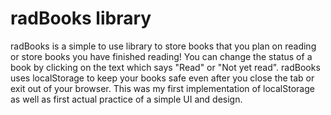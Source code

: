 # radBooks library
radBooks is a simple to use library to store books that you plan on reading or store books you have finished reading! You can change the status of a book by clicking on the text which says "Read" or "Not yet read". radBooks uses localStorage to keep your books safe even after you close the tab or exit out of your browser. This was my first implementation of localStorage as well as first actual practice of a simple UI and design. 
